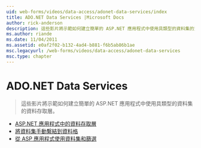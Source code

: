 ```yaml
---
uid: web-forms/videos/data-access/adonet-data-services/index
title: ADO.NET Data Services |Microsoft Docs
author: rick-anderson
description: 這些影片將示範如何建立簡單的 ASP.NET 應用程式中使用具類型的資料集的資料存取層。
ms.author: riande
ms.date: 11/04/2011
ms.assetid: e0af2f02-b132-4ad4-b881-f6b5ab86b1ae
msc.legacyurl: /web-forms/videos/data-access/adonet-data-services
msc.type: chapter
---
```

<a name="adonet-data-services"></a>ADO.NET Data Services
====================
> 這些影片將示範如何建立簡單的 ASP.NET 應用程式中使用具類型的資料集的資料存取層。


- [ASP.NET 應用程式中的資料存取層](data-access-layers-in-aspnet-applications.md)
- [將資料集手動繫結到資料格](how-to-manually-bind-a-dataset-to-a-datagrid.md)
- [從 ASP 應用程式使用資料集和篩選](how-to-work-with-datasets-and-filters-from-an-asp-application.md)

